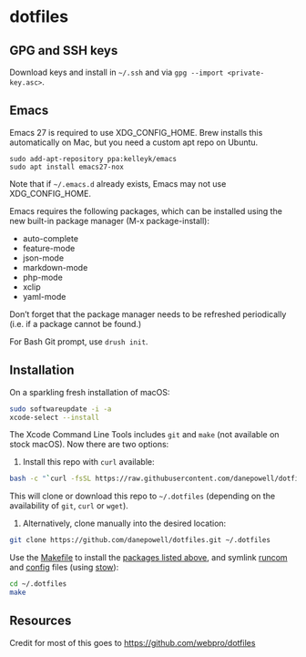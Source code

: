 dotfiles
========

## GPG and SSH keys

Download keys and install in `~/.ssh` and via `gpg --import <private-key.asc>`.

## Emacs

Emacs 27 is required to use XDG_CONFIG_HOME. Brew installs this automatically on Mac, but you need a custom apt repo on Ubuntu.

```
sudo add-apt-repository ppa:kelleyk/emacs
sudo apt install emacs27-nox
```

Note that if `~/.emacs.d` already exists, Emacs may not use XDG_CONFIG_HOME.

Emacs requires the following packages, which can be installed using the new built-in package manager (M-x package-install):
* auto-complete
* feature-mode
* json-mode
* markdown-mode
* php-mode
* xclip
* yaml-mode

Don’t forget that the package manager needs to be refreshed periodically (i.e. if a package cannot be found.)

For Bash Git prompt, use `drush init`.

## Installation

On a sparkling fresh installation of macOS:

```bash
sudo softwareupdate -i -a
xcode-select --install
```

The Xcode Command Line Tools includes `git` and `make` (not available on stock macOS). Now there are two options:

1. Install this repo with `curl` available:

```bash
bash -c "`curl -fsSL https://raw.githubusercontent.com/danepowell/dotfiles/master/remote-install.sh`"
```

This will clone or download this repo to `~/.dotfiles` (depending on the availability of `git`, `curl` or `wget`).

1. Alternatively, clone manually into the desired location:

```bash
git clone https://github.com/danepowell/dotfiles.git ~/.dotfiles
```

Use the [Makefile](./Makefile) to install the [packages listed above](#packages-overview), and symlink
[runcom](./runcom) and [config](./config) files (using [stow](https://www.gnu.org/software/stow/)):

```bash
cd ~/.dotfiles
make
```

## Resources

Credit for most of this goes to https://github.com/webpro/dotfiles
